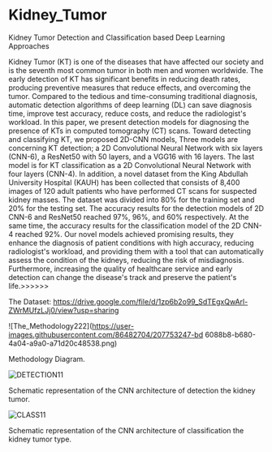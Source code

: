 # Kidney_Tumor
Kidney Tumor Detection and Classification based Deep Learning Approaches

Kidney Tumor (KT) is one of the diseases that have affected our society and is the seventh most common tumor in both men and women worldwide. The early detection of KT has significant benefits in reducing death rates, producing preventive measures that reduce effects, and overcoming the tumor. Compared to the tedious and time-consuming traditional diagnosis, automatic detection algorithms of deep learning (DL) can save diagnosis time, improve test accuracy, reduce costs, and reduce the radiologist's workload. In this paper, we present detection models for diagnosing the presence of KTs in computed tomography (CT) scans. Toward detecting and classifying KT, we proposed 2D-CNN models, Three models are concerning KT detection; a 2D Convolutional Neural Network with six layers (CNN-6), a ResNet50 with 50 layers, and a VGG16 with 16 layers. The last model is for KT classification as a 2D Convolutional Neural Network with four layers (CNN-4). In addition, a novel dataset from the King Abdullah University Hospital (KAUH) has been collected that consists of 8,400 images of 120 adult patients who have performed CT scans for suspected kidney masses. The dataset was divided into 80\% for the training set and 20\% for the testing set. The accuracy results for the detection models of 2D CNN-6 and ResNet50 reached 97\%, 96\%, and 60\% respectively. At the same time, the accuracy results for the classification model of the 2D CNN-4 reached 92\%. Our novel models achieved promising results, they enhance the diagnosis of patient conditions with high accuracy, reducing radiologist's workload, and providing them with a tool that can automatically assess the condition of the kidneys, reducing the risk of misdiagnosis. Furthermore, increasing the quality of healthcare service and early detection can change the disease's track and preserve the patient's life.>>>>>>

The Dataset: https://drive.google.com/file/d/1zp6b2o99_SdTEgxQwArl-ZWrMUfzLJj0/view?usp=sharing 

![The_Methodology222](https://user-images.githubusercontent.com/86482704/207753247-bd 6088b8-b680-4a04-a9a0-a71d20c48538.png)


Methodology Diagram.


![DETECTION11](https://user-images.githubusercontent.com/86482704/207753463-2adbd75f-6979-4840-b9b2-f32b944d47d2.png)

Schematic representation of the CNN architecture of detection the kidney tumor.


![CLASS11](https://user-images.githubusercontent.com/86482704/207753479-ffd0e30d-3444-42f4-a7d0-f99ac5279971.png)

Schematic representation of the CNN architecture of classification the kidney tumor type.
